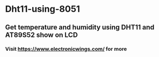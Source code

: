 # Dht11-using-8051
## Get temperature and humidity using DHT11 and AT89S52 show on LCD

### Visit https://www.electronicwings.com/ for more
